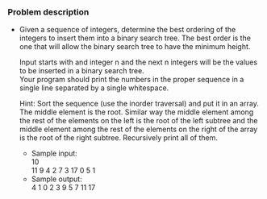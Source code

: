 ### Problem description

- Given a sequence of integers, determine the best ordering of
  the integers to insert them into a binary search tree. The best
  order is the one that will allow the binary search tree to have
  the minimum height.
  
  Input starts with and integer n and the next n integers will be the values to be inserted in a binary search tree.  
  Your program should print the numbers in the proper sequence in a single line separated by a single whitespace.  
  
  Hint: Sort the sequence (use the inorder traversal) and put it in an array.
  The middle element is the root. Similar way the middle element among the rest of the elements on the left is the root
  of the left subtree and the middle element among the rest of the elements on the right of the array is the root of the
  right subtree. Recursively print all of them.
  
    - Sample input:  
        10  
        11 9 4 2 7 3 17 0 5 1  
    - Sample output:  
        4 1 0 2 3 9 5 7 11 17